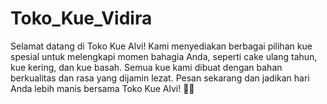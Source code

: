 # Toko_Kue_Vidira
Selamat datang di Toko Kue Alvi! Kami menyediakan berbagai pilihan kue spesial untuk melengkapi momen bahagia Anda, seperti cake ulang tahun, kue kering, dan kue basah. Semua kue kami dibuat dengan bahan berkualitas dan rasa yang dijamin lezat.  Pesan sekarang dan jadikan hari Anda lebih manis bersama Toko Kue Alvi! 🎂✨
